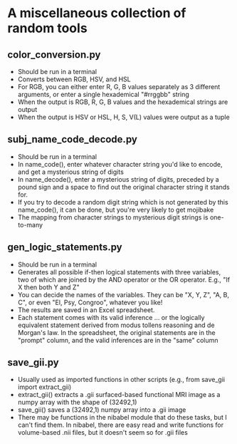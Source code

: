 # A miscellaneous collection of random tools
## color_conversion.py
- Should be run in a terminal
- Converts between RGB, HSV, and HSL
- For RGB, you can either enter R, G, B values separately as 3 different arguments, or enter a single hexademical "#rrggbb" string
- When the output is RGB, R, G, B values and the hexademical strings are output
- When the output is HSV or HSL, H, S, V(L) values were output as a tuple
## subj_name_code_decode.py
- Should be run in a terminal
- In name_code(), enter whatever character string you'd like to encode, and get a mysterious string of digits
- In name_decode(), enter a mysterious string of digits, preceded by a pound sign and a space to find out the original character string it stands for.
- If you try to decode a random digit string which is not generated by this name_code(), it can be done, but you're very likely to get mojibake
- The mapping from character strings to mysterious digit strings is one-to-many
## gen_logic_statements.py
- Should be run in a terminal
- Generates all possible if-then logical statements with three variables, two of which are joined by the AND operator or the OR operator. E.g., "If X then both Y and Z"
- You can decide the names of the variables. They can be "X, Y, Z", "A, B, C", or even "El, Psy, Congroo", whatever you like!
- The results are saved in an Excel spreadsheet.
- Each statement comes with its valid inference ... or the logically equivalent statement derived from modus tollens reasoning and de Morgan's law. In the spreadsheet, the original statements are in the "prompt" column, and the valid inferences are in the "same" column
## save_gii.py
- Usually used as imported functions in other scripts (e.g., from save_gii import extract_gii)
- extract_gii() extracts a .gii surfaced-based functional MRI image as a numpy array with the shape of (32492,1)
- save_gii() saves a (32492,1) numpy array into a .gii image
- There may be functions in the nibabel module that do these tasks, but I can't find them. In nibabel, there are easy read and write functions for volume-based .nii files, but it doesn't seem so for .gii files
